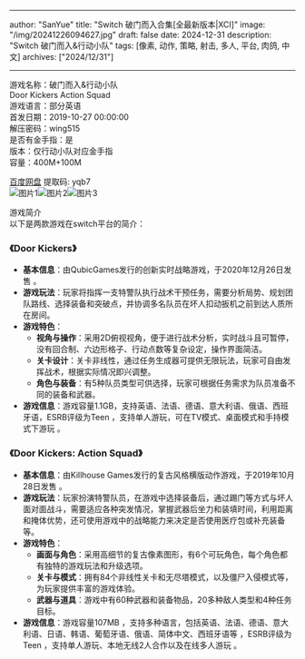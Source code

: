 
---
author: "SanYue"
title: "Switch 破门而入合集[全最新版本|XCI]"
image: "/img/20241226094627.jpg"
draft: false
date: 2024-12-31
description: "Switch 破门而入&行动小队"
tags: [像素, 动作, 策略, 射击, 多人, 平台, 肉鸽, 中文]
archives: ["2024/12/31"]

---

游戏名称：破门而入&行动小队   
Door Kickers Action Squad    
游戏语言：部分英语  
首发日期：2019-10-27 00:00:00  
解压密码：wing515  
是否有金手指：是  
版本：仅行动小队对应金手指   
容量：400M+100M

[百度网盘](https://pan.baidu.com/s/14dFezZm15rSvxs8acirwBg) 提取码: yqb7  
![图片1](/img/6aef2b.jpg)![图片2](/img/fd1817.jpg)![图片3](/img/e02533.jpg)  

游戏简介  
以下是两款游戏在switch平台的简介：

### 《Door Kickers》
- **基本信息**：由QubicGames发行的创新实时战略游戏，于2020年12月26日发售 。
- **游戏玩法**：玩家将指挥一支特警队执行战术干预任务，需要分析局势、规划团队路线、选择装备和突破点，并协调多名队员在坏人扣动扳机之前到达人质所在房间。
- **游戏特色**：
    - **视角与操作**：采用2D俯视视角，便于进行战术分析，实时战斗且可暂停，没有回合制、六边形格子、行动点数等复杂设定，操作界面简洁。
    - **关卡设计**：关卡非线性，通过任务生成器可提供无限玩法，玩家可自由发挥战术，根据实际情况即兴调整。
    - **角色与装备**：有5种队员类型可供选择，玩家可根据任务需求为队员准备不同的装备和武器。
- **游戏信息**：游戏容量1.1GB，支持英语、法语、德语、意大利语、俄语、西班牙语，ESRB评级为Teen ，支持单人游玩，可在TV模式、桌面模式和手持模式下游玩 。

### 《Door Kickers: Action Squad》
- **基本信息**：由Killhouse Games发行的复古风格横版动作游戏，于2019年10月28日发售 。
- **游戏玩法**：玩家扮演特警队员，在游戏中选择装备后，通过踢门等方式与坏人面对面战斗，需要适应各种突发情况，掌握武器后坐力和装填时间，利用距离和掩体优势，还可使用游戏中的战略能力来决定是否使用医疗包或补充装备等。
- **游戏特色**：
    - **画面与角色**：采用高细节的复古像素图形，有6个可玩角色，每个角色都有独特的游戏玩法和升级选项。
    - **关卡与模式**：拥有84个非线性关卡和无尽塔模式，以及僵尸入侵模式等，为玩家提供丰富的游戏体验。
    - **武器与道具**：游戏中有60种武器和装备物品，20多种敌人类型和4种任务目标。
- **游戏信息**：游戏容量107MB ，支持多种语言，包括英语、法语、德语、意大利语、日语、韩语、葡萄牙语、俄语、简体中文、西班牙语等 ，ESRB评级为Teen ，支持单人游玩、本地无线2人合作以及在线多人游玩 。
